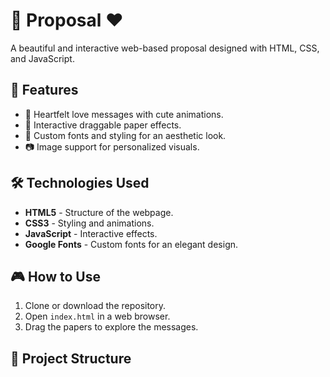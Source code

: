 # 💌 Proposal ❤️

A beautiful and interactive web-based proposal designed with HTML, CSS, and JavaScript.

## 📌 Features
- 💖 Heartfelt love messages with cute animations.
- 📜 Interactive draggable paper effects.
- 🎨 Custom fonts and styling for an aesthetic look.
- 📷 Image support for personalized visuals.

## 🛠️ Technologies Used
- **HTML5** - Structure of the webpage.
- **CSS3** - Styling and animations.
- **JavaScript** - Interactive effects.
- **Google Fonts** - Custom fonts for an elegant design.

## 🎮 How to Use
1. Clone or download the repository.
2. Open `index.html` in a web browser.
3. Drag the papers to explore the messages.

## 📂 Project Structure
